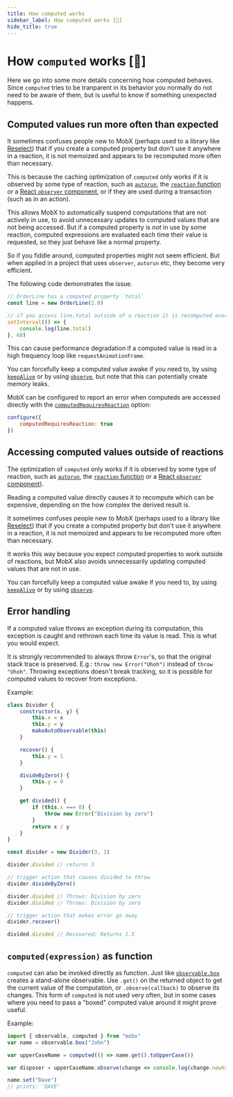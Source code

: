 ```yaml
---
title: How computed works
sidebar_label: How computed works [🚀]
hide_title: true
---
```


<script async type="text/javascript" src="//cdn.carbonads.com/carbon.js?serve=CEBD4KQ7&placement=mobxjsorg" id="_carbonads_js"></script>

# How `computed` works [🚀]

Here we go into some more details concerning how computed behaves. Since `computed` tries to be tranparent in its behavior you normally do not need to be aware of them, but is useful to know if something unexpected happens.

## Computed values run more often than expected

It sometimes confuses people new to MobX (perhaps used to a library like [Reselect](https://github.com/reduxjs/reselect)) that if you create a computed property but don't use it anywhere in a reaction, it is not memoized and appears to be recomputed more often than necessary.

This is because the caching optimization of `computed` only works if it is observed by some type of reaction, such as [`autorun`](autorun.md), the [`reaction` function](reaction.md) or a [React `observer` component](../react/react-integration.md), or if they are used during a transaction (such as in an action).

This allows MobX to automatically suspend computations that are not actively in use,
to avoid unnecessary updates to computed values that are not being accessed. But if a computed property is _not_ in use by some reaction, computed expressions are evaluated each time their value is requested, so they just behave like a normal property.

So if you fiddle around, computed properties might not seem efficient. But when applied in a project that uses `observer`, `autorun` etc, they become very efficient.

The following code demonstrates the issue.

```javascript
// OrderLine has a computed property `total`
const line = new OrderLine(2.0)

// if you access line.total outside of a reaction it is recomputed every time
setInterval(() => {
    console.log(line.total)
}, 60)
```

This can cause performance degradation if a computed value is read in a high frequency loop like `requestAnimationFrame`.

You can forcefully keep a computed value awake if you need to, by using [`keepAlive`](computed-options.md#computed-keepalive) or by using [`observe`](observe.md), but note that this can potentially create memory leaks.

MobX can be configured to report an error when computeds are accessed directly with the [`computedRequiresReaction`](configure#computedrequiresreaction) option:

```javascript
configure({
    computedRequiresReaction: true
})
```

## Accessing computed values outside of reactions

The optimization of `computed` only works if it is observed by some type of reaction, such as [`autorun`](autorun.md), the [`reaction` function](reaction.md) or a [React `observer` component](../react/react-integration.md)).

Reading a computed value directly causes it to recompute which can be expensive, depending on the how complex the derived result is.

It sometimes confuses people new to MobX (perhaps used to a library like [Reselect](https://github.com/reduxjs/reselect)) that if you create a computed property but don't use it anywhere in a reaction, it is not memoized and appears to be recomputed more often than necessary.

It works this way because you expect computed properties to work outside of reactions, but MobX also avoids unnecessarily updating computed values that are not in use.

You can forcefully keep a computed value awake if you need to, by using [`keepAlive`](computed-options.md#computed-keepalive) or by using [`observe`](observe.md).

## Error handling

If a computed value throws an exception during its computation, this exception is caught and rethrown each time its value is read. This is what you would expect.

It is strongly recommended to always throw `Error`'s, so that the original stack trace is preserved. E.g.: `throw new Error("Uhoh")` instead of `throw "Uhoh"`.
Throwing exceptions doesn't break tracking, so it is possible for computed values to recover from exceptions.

Example:

```javascript
class Divider {
    constructor(x, y) {
        this.x = x
        this.y = y
        makeAutoObservable(this)
    }

    recover() {
        this.y = 1
    }

    divideByZero() {
        this.y = 0
    }

    get divided() {
        if (this.x === 0) {
            throw new Error("Division by zero")
        }
        return x / y
    }
}

const divider = new Divider(3, 1)

divider.divided // returns 3

// trigger action that causes divided to throw
divider.divideByZero()

divider.divided // Throws: Division by zero
divider.divided // Throws: Division by zero

// trigger action that makes error go away
divider.recover()

divided.divided // Recovered; Returns 1.5
```

## `computed(expression)` as function

`computed` can also be invoked directly as function.
Just like [`observable.box`](boxed.md) creates a stand-alone observable.
Use `.get()` on the returned object to get the current value of the computation, or `.observe(callback)` to observe its changes.
This form of `computed` is not used very often, but in some cases where you need to pass a "boxed" computed value around it might prove useful.

Example:

```javascript
import { observable, computed } from "mobx"
var name = observable.box("John")

var upperCaseName = computed(() => name.get().toUpperCase())

var disposer = upperCaseName.observe(change => console.log(change.newValue))

name.set("Dave")
// prints: 'DAVE'
```
